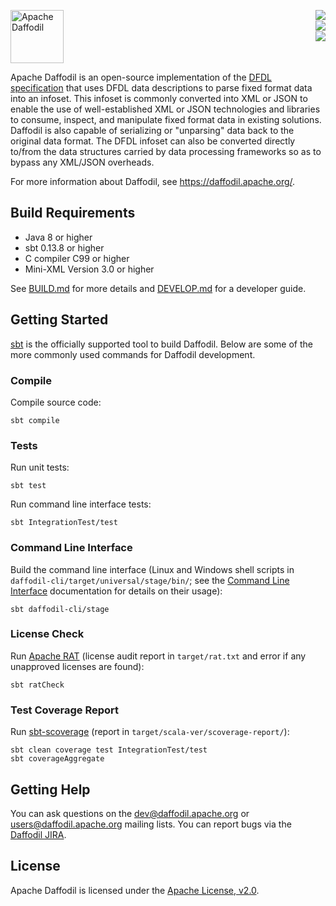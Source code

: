 <!--
  Licensed to the Apache Software Foundation (ASF) under one or more
  contributor license agreements.  See the NOTICE file distributed with
  this work for additional information regarding copyright ownership.
  The ASF licenses this file to You under the Apache License, Version 2.0
  (the "License"); you may not use this file except in compliance with
  the License.  You may obtain a copy of the License at

      http://www.apache.org/licenses/LICENSE-2.0

  Unless required by applicable law or agreed to in writing, software
  distributed under the License is distributed on an "AS IS" BASIS,
  WITHOUT WARRANTIES OR CONDITIONS OF ANY KIND, either express or implied.
  See the License for the specific language governing permissions and
  limitations under the License.
-->

<!-- markdownlint-disable first-line-heading -->
<!-- markdownlint-disable line-length -->
<!-- markdownlint-disable no-inline-html -->
[<img src="https://daffodil.apache.org/assets/themes/apache/img/apache-daffodil-logo.svg" height="85" align="left" alt="Apache Daffodil"/>][Website]
[<img src="https://img.shields.io/github/workflow/status/apache/daffodil/CI/main.svg" align="right"/>][GitHub Actions]
<br clear="right" />
[<img src="https://img.shields.io/codecov/c/github/apache/daffodil/main.svg" align="right"/>][CodeCov]
<br clear="right" />
[<img src="https://img.shields.io/maven-central/v/org.apache.daffodil/daffodil-core_2.12.svg?color=brightgreen&label=version" align="right"/>][Releases]
<br clear="both" />

Apache Daffodil is an open-source implementation of the [DFDL
specification] that uses DFDL data descriptions to parse fixed format
data into an infoset.  This infoset is commonly converted into XML or
JSON to enable the use of well-established XML or JSON technologies
and libraries to consume, inspect, and manipulate fixed format data in
existing solutions.  Daffodil is also capable of serializing or
"unparsing" data back to the original data format.  The DFDL infoset
can also be converted directly to/from the data structures carried by
data processing frameworks so as to bypass any XML/JSON overheads.

For more information about Daffodil, see <https://daffodil.apache.org/>.

## Build Requirements

* Java 8 or higher
* sbt 0.13.8 or higher
* C compiler C99 or higher
* Mini-XML Version 3.0 or higher

See [BUILD.md](BUILD.md) for more details and [DEVELOP.md](DEVELOP.md)
for a developer guide.

## Getting Started

[sbt] is the officially supported tool to build Daffodil.  Below are
some of the more commonly used commands for Daffodil development.

### Compile

Compile source code:

    sbt compile

### Tests

Run unit tests:

    sbt test

Run command line interface tests:

    sbt IntegrationTest/test

### Command Line Interface

Build the command line interface (Linux and Windows shell scripts in
`daffodil-cli/target/universal/stage/bin/`; see the [Command Line
Interface] documentation for details on their usage):

    sbt daffodil-cli/stage

### License Check

Run [Apache RAT] (license audit report in `target/rat.txt` and error
if any unapproved licenses are found):

    sbt ratCheck

### Test Coverage Report

Run [sbt-scoverage] (report in `target/scala-ver/scoverage-report/`):

    sbt clean coverage test IntegrationTest/test
    sbt coverageAggregate

## Getting Help

You can ask questions on the dev@daffodil.apache.org or
users@daffodil.apache.org mailing lists.  You can report bugs via the
[Daffodil JIRA].

## License

Apache Daffodil is licensed under the [Apache License, v2.0].

[Apache License, v2.0]: https://www.apache.org/licenses/LICENSE-2.0
[Apache RAT]: https://creadur.apache.org/rat/
[CodeCov]: https://app.codecov.io/gh/apache/daffodil
[Command Line Interface]: https://daffodil.apache.org/cli/
[DFDL specification]: https://daffodil.apache.org/docs/dfdl/
[Daffodil JIRA]: https://issues.apache.org/jira/projects/DAFFODIL/
[Github Actions]: https://github.com/apache/daffodil/actions?query=branch%3Amain+
[Releases]: http://daffodil.apache.org/releases/
[Website]: https://daffodil.apache.org/
[sbt-scoverage]: https://github.com/scoverage/sbt-scoverage/
[sbt]: https://www.scala-sbt.org/
